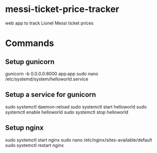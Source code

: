 # messi-ticket-price-tracker
web app to track Lionel Messi ticket prices


# Commands
## Setup gunicorn
gunicorn -b 0.0.0.0:8000 app:app
sudo nano /etc/systemd/system/helloworld.service

## Setup a service for gunicorn
sudo systemctl daemon-reload
sudo systemctl start helloworld
sudo systemctl enable helloworld
sudo systemctl stop helloworld

## Setup nginx
sudo systemctl start nginx
sudo nano /etc/nginx/sites-available/default
sudo systemctl restart nginx
